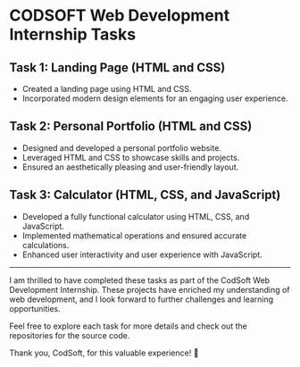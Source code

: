 # CODSOFT Web Development Internship Tasks

## Task 1: Landing Page (HTML and CSS)
- Created a landing page using HTML and CSS.
- Incorporated modern design elements for an engaging user experience.

## Task 2: Personal Portfolio (HTML and CSS)
- Designed and developed a personal portfolio website.
- Leveraged HTML and CSS to showcase skills and projects.
- Ensured an aesthetically pleasing and user-friendly layout.

## Task 3: Calculator (HTML, CSS, and JavaScript)
- Developed a fully functional calculator using HTML, CSS, and JavaScript.
- Implemented mathematical operations and ensured accurate calculations.
- Enhanced user interactivity and user experience with JavaScript.

- ---

I am thrilled to have completed these tasks as part of the CodSoft Web Development Internship. These projects have enriched my understanding of web development, and I look forward to further challenges and learning opportunities.

Feel free to explore each task for more details and check out the repositories for the source code.

Thank you, CodSoft, for this valuable experience! 🚀
